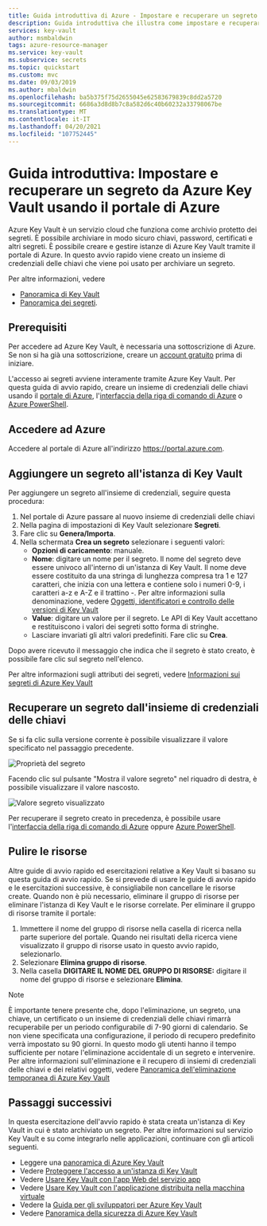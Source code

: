 ```yaml
---
title: Guida introduttiva di Azure - Impostare e recuperare un segreto da Key Vault tramite il portale di Azure | Microsoft Docs
description: Guida introduttiva che illustra come impostare e recuperare un segreto da Azure Key Vault usando il portale di Azure
services: key-vault
author: msmbaldwin
tags: azure-resource-manager
ms.service: key-vault
ms.subservice: secrets
ms.topic: quickstart
ms.custom: mvc
ms.date: 09/03/2019
ms.author: mbaldwin
ms.openlocfilehash: ba5b375f75d2655045e62583679839c8dd2a5720
ms.sourcegitcommit: 6686a3d8d8b7c8a582d6c40b60232a33798067be
ms.translationtype: MT
ms.contentlocale: it-IT
ms.lasthandoff: 04/20/2021
ms.locfileid: "107752445"
---
```

# <a name="quickstart-set-and-retrieve-a-secret-from-azure-key-vault-using-the-azure-portal"></a>Guida introduttiva: Impostare e recuperare un segreto da Azure Key Vault usando il portale di Azure

Azure Key Vault è un servizio cloud che funziona come archivio protetto dei segreti. È possibile archiviare in modo sicuro chiavi, password, certificati e altri segreti. È possibile creare e gestire istanze di Azure Key Vault tramite il portale di Azure. In questo avvio rapido viene creato un insieme di credenziali delle chiavi che viene poi usato per archiviare un segreto. 

Per altre informazioni, vedere 
- [Panoramica di Key Vault](../general/overview.md)
- [Panoramica dei segreti](about-secrets.md).

## <a name="prerequisites"></a>Prerequisiti

Per accedere ad Azure Key Vault, è necessaria una sottoscrizione di Azure. Se non si ha già una sottoscrizione, creare un [account gratuito](https://azure.microsoft.com/free/?WT.mc_id=A261C142F) prima di iniziare.

L'accesso ai segreti avviene interamente tramite Azure Key Vault. Per questa guida di avvio rapido, creare un insieme di credenziali delle chiavi usando il [portale di Azure](../general/quick-create-portal.md), l'[interfaccia della riga di comando di Azure](../general/quick-create-cli.md) o [Azure PowerShell](../general/quick-create-powershell.md).

## <a name="sign-in-to-azure"></a>Accedere ad Azure

Accedere al portale di Azure all'indirizzo https://portal.azure.com.

## <a name="add-a-secret-to-key-vault"></a>Aggiungere un segreto all'istanza di Key Vault

Per aggiungere un segreto all'insieme di credenziali, seguire questa procedura:

1. Nel portale di Azure passare al nuovo insieme di credenziali delle chiavi
1. Nella pagina di impostazioni di Key Vault selezionare **Segreti**.
1. Fare clic su **Genera/Importa**.
1. Nella schermata **Crea un segreto** selezionare i seguenti valori:
    - **Opzioni di caricamento**: manuale.
    - **Nome**: digitare un nome per il segreto. Il nome del segreto deve essere univoco all'interno di un'istanza di Key Vault. Il nome deve essere costituito da una stringa di lunghezza compresa tra 1 e 127 caratteri, che inizia con una lettera e contiene solo i numeri 0-9, i caratteri a-z e A-Z e il trattino -. Per altre informazioni sulla denominazione, vedere [Oggetti, identificatori e controllo delle versioni di Key Vault](../general/about-keys-secrets-certificates.md#objects-identifiers-and-versioning)
    - **Value**: digitare un valore per il segreto. Le API di Key Vault accettano e restituiscono i valori dei segreti sotto forma di stringhe. 
    - Lasciare invariati gli altri valori predefiniti. Fare clic su **Crea**.

Dopo avere ricevuto il messaggio che indica che il segreto è stato creato, è possibile fare clic sul segreto nell'elenco. 

Per altre informazioni sugli attributi dei segreti, vedere [Informazioni sui segreti di Azure Key Vault](./about-secrets.md)

## <a name="retrieve-a-secret-from-key-vault"></a>Recuperare un segreto dall'insieme di credenziali delle chiavi

Se si fa clic sulla versione corrente è possibile visualizzare il valore specificato nel passaggio precedente.

![Proprietà del segreto](../media/quick-create-portal/current-version-hidden.png)

Facendo clic sul pulsante "Mostra il valore segreto" nel riquadro di destra, è possibile visualizzare il valore nascosto. 

![Valore segreto visualizzato](../media/quick-create-portal/current-version-shown.png)

Per recuperare il segreto creato in precedenza, è possibile usare l'[interfaccia della riga di comando di Azure]() oppure [Azure PowerShell]().

## <a name="clean-up-resources"></a>Pulire le risorse

Altre guide di avvio rapido ed esercitazioni relative a Key Vault si basano su questa guida di avvio rapido. Se si prevede di usare le guide di avvio rapido e le esercitazioni successive, è consigliabile non cancellare le risorse create.
Quando non è più necessario, eliminare il gruppo di risorse per eliminare l'istanza di Key Vault e le risorse correlate. Per eliminare il gruppo di risorse tramite il portale:

1. Immettere il nome del gruppo di risorse nella casella di ricerca nella parte superiore del portale. Quando nei risultati della ricerca viene visualizzato il gruppo di risorse usato in questo avvio rapido, selezionarlo.
2. Selezionare **Elimina gruppo di risorse**.
3. Nella casella **DIGITARE IL NOME DEL GRUPPO DI RISORSE:** digitare il nome del gruppo di risorse e selezionare **Elimina**.

> [!NOTE]
> È importante tenere presente che, dopo l'eliminazione, un segreto, una chiave, un certificato o un insieme di credenziali delle chiavi rimarrà recuperabile per un periodo configurabile di 7-90 giorni di calendario. Se non viene specificata una configurazione, il periodo di recupero predefinito verrà impostato su 90 giorni. In questo modo gli utenti hanno il tempo sufficiente per notare l'eliminazione accidentale di un segreto e intervenire. Per altre informazioni sull'eliminazione e il recupero di insiemi di credenziali delle chiavi e dei relativi oggetti, vedere [Panoramica dell'eliminazione temporanea di Azure Key Vault](../general/soft-delete-overview.md)

## <a name="next-steps"></a>Passaggi successivi

In questa esercitazione dell'avvio rapido è stata creata un'istanza di Key Vault in cui è stato archiviato un segreto. Per altre informazioni sul servizio Key Vault e su come integrarlo nelle applicazioni, continuare con gli articoli seguenti.

- Leggere una [panoramica di Azure Key Vault](../general/overview.md)
- Vedere [Proteggere l'accesso a un'istanza di Key Vault](../general/security-overview.md)
- Vedere [Usare Key Vault con l'app Web del servizio app](../general/tutorial-net-create-vault-azure-web-app.md)
- Vedere [Usare Key Vault con l'applicazione distribuita nella macchina virtuale](../general/tutorial-net-virtual-machine.md)
- Vedere la [Guida per gli sviluppatori per Azure Key Vault](../general/developers-guide.md)
- Vedere [Panoramica della sicurezza di Azure Key Vault](../general/security-overview.md)